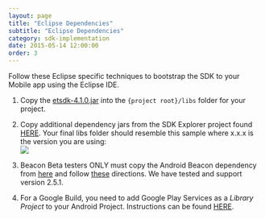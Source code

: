 ```yaml
---
layout: page
title: "Eclipse Dependencies"
subtitle: "Eclipse Dependencies"
category: sdk-implementation
date: 2015-05-14 12:00:00
order: 3
---
```


Follow these Eclipse specific techniques to bootstrap the SDK to your Mobile app using the Eclipse IDE.

1.  Copy the <a href="https://github.com/ExactTarget/JB4A-SDK-Android/blob/master/JB4A-SDK/etsdk-4.1.0.jar?raw=true" target="_blank">etsdk-4.1.0.jar</a> into the `{project root}/libs` folder for your project.

1.  Copy additional dependency jars from the SDK Explorer project found <a href="https://github.com/ExactTarget/JB4A-SDK-Android/tree/master/JB4A-SDK-Explorer/eclipse-build-google/libs" target="_blank">HERE</a>. Your final libs folder should resemble this sample where x.x.x is the version you are using:<br/>
    <img class="img-responsive" src="{{ site.baseurl }}/assets/eclipse-libs.png" />

1.  Beacon Beta testers ONLY must copy the Android Beacon dependency from <a href="https://altbeacon.github.io/android-beacon-library/download.html" target="_blank">here</a> and follow <a href="https://altbeacon.github.io/android-beacon-library/configure.html" target="_blank">these</a> directions.  We have tested and support version 2.5.1. 

1.  For a Google Build, you need to add Google Play Services as a *Library Project* to your Android Project.  Instructions can be found <a href="http://developer.android.com/google/play-services/setup.html" target="_blank">HERE</a>.<br/>